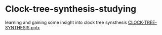 # Clock-tree-synthesis-studying
learning and gaining some insight into clock tree synsthesis
[CLOCK-TREE-SYNTHESIS.pptx](https://github.com/4DV4NC3M3N7/Clock-tree-synthesis-studying/files/7812332/CLOCK-TREE-SYNTHESIS.pptx)
